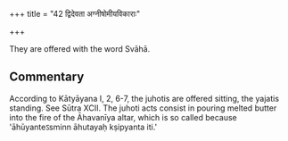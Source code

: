 +++
title = "42 द्विदेवता अग्नीषोमीयविकाराः"

+++

They are offered with the word Svāhā.

## Commentary

According to Kātyāyana I, 2, 6-7, the juhotis are offered sitting, the yajatis standing. See Sūtra XCII. The juhoti acts consist in pouring melted butter into the fire of the Āhavanīya altar, which is so called because 'āhūyanteऽsminn āhutayaḥ kṣipyanta iti.'


